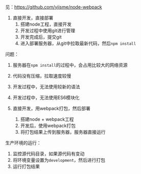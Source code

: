 见：https://github.com/yjisme/node-webpack


1. 直接开发，直接部署
   1. 搭建node工程，直接开发
   2. 开发过程中使用git进行管理
   3. 开发完成后，提交git
   4. 进入部署服务器，从git中拉取最新代码，然后`npm install`


问题：

1. 服务器在`npm install`的过程中，会占用比较大的网络资源
2. 代码没有压缩，拉取速度较慢
3. 开发过程中，无法使用较新的语法
4. 开发过程中，无法使用ES6模块化



2. 直接开发，用webpack打包，然后部署
   1. 搭建node + webpack工程
   2. 开发后，使用webpack打包
   3. 将打包结果上传到服务器，服务器直接运行


生产环境的运行：

1. 监控源代码目录，如果源代码有变动
2. 将环境变量设置为`development`，然后进行打包
3. 运行打包结果